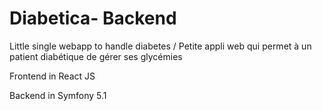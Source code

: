 # Diabetica- Backend
Little single webapp to handle diabetes / Petite appli web qui permet à un patient diabétique de gérer ses glycémies

Frontend in React JS

Backend in Symfony 5.1
